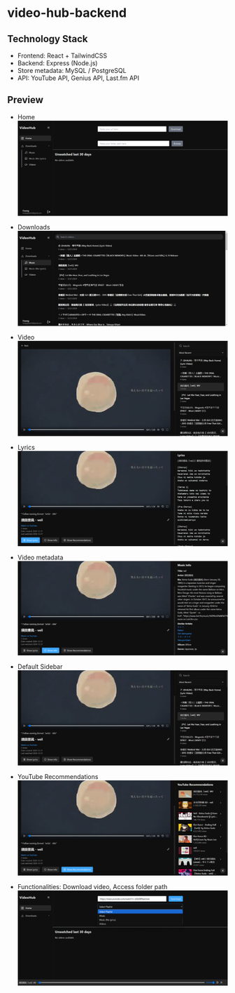 # video-hub-backend

## Technology Stack
- Frontend: React + TailwindCSS
- Backend: Express (Node.js)
- Store metadata: MySQL / PostgreSQL
- API: YouTube API, Genius API, Last.fm API

## Preview
- Home
![Alt text](public/home.png)

- Downloads
![Alt text](public/downloads.png)

- Video
![Alt text](public/video.png)

- Lyrics
![Alt text](public/lyrics.png)

- Video metadata
![Alt text](public/metadata.png)

- Default Sidebar
![Alt text](public/default.png)

- YouTube Recommendations
![Alt text](public/recommendations.png)

- Functionalities: Download video, Access folder path
![Alt text](public/downloadvideo.png)
